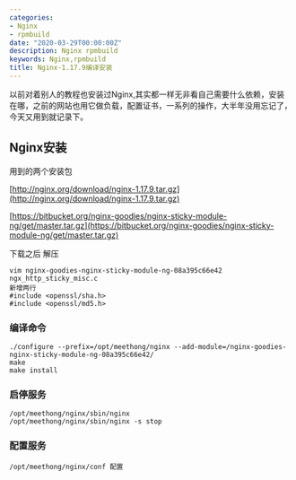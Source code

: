 ```yaml
---
categories:
- Nginx
- rpmbuild
date: "2020-03-29T00:00:00Z"
description: Nginx rpmbuild
keywords: Nginx,rpmbuild
title: Nginx-1.17.9编译安装
---
```


以前对着别人的教程也安装过Nginx,其实都一样无非看自己需要什么依赖，安装在哪，之前的网站也用它做负载，配置证书，一系列的操作，大半年没用忘记了，今天又用到就记录下。

<!--more-->

## Nginx安装

用到的两个安装包

[http://nginx.org/download/nginx-1.17.9.tar.gz](http://nginx.org/download/nginx-1.17.9.tar.gz)

[https://bitbucket.org/nginx-goodies/nginx-sticky-module-ng/get/master.tar.gz](https://bitbucket.org/nginx-goodies/nginx-sticky-module-ng/get/master.tar.gz)

下载之后 解压

```
vim nginx-goodies-nginx-sticky-module-ng-08a395c66e42 ngx_http_sticky_misc.c
新增两行
#include <openssl/sha.h>
#include <openssl/md5.h>
```

### 编译命令

```
./configure --prefix=/opt/meethong/nginx --add-module=/nginx-goodies-nginx-sticky-module-ng-08a395c66e42/
make
make install
```

### 启停服务

```
/opt/meethong/nginx/sbin/nginx 
/opt/meethong/nginx/sbin/nginx -s stop
```

### 配置服务

```
/opt/meethong/nginx/conf 配置
```

